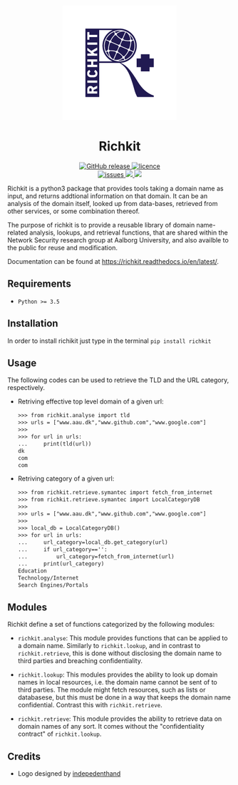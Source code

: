 <div align="center">
<img src=".github/logo/blue/logo_no_desc/256x256.png"  />
<h1>Richkit </h1>
</div>
<p align="center"> 
<div align="center">
   <!-- todo github actions buiild status  -->
  <a href="https://img.shields.io/pypi/pyversions/richkit">
    <img src="https://img.shields.io/pypi/pyversions/richkit" alt="GitHub release">
  </a>
   <a href="https://github.com/aau-network-security/richkit/blob/master/LICENSE">
    <img src="https://img.shields.io/pypi/l/richkit" alt="licence">
  </a>
  <div align ="center">
  <a href="https://github.com/aau-network-security/richkit/issues">
  <img src=https://img.shields.io/github/issues/aau-network-security/richkit?style=flat-square alt="issues">
  
  </a>
  <a href="https://github.com/aau-network-security/richkit/network/members">
  <img src=https://img.shields.io/github/forks/aau-network-security/richkit >
  </a>
  <a href="https://github.com/aau-network-security/richkit/stargazers">
  <img src=https://img.shields.io/github/stars/aau-network-security/richkit></a>
  </div>

 </div>

Richkit is a python3 package that provides tools taking a domain name as input, and returns addtional information on that domain. It can be an analysis of the domain itself, looked up from data-bases, retrieved from other services, or some combination thereof.

The purpose of richkit is to provide a reusable library of domain name-related analysis, lookups, and retrieval functions, that are shared within the Network Security research group at Aalborg University, and also availble to the public for reuse and modification.

Documentation can be found at https://richkit.readthedocs.io/en/latest/.


## Requirements

 - `Python >= 3.5` 

## Installation

In order to install richikit just type in the terminal `pip install richkit`


## Usage

The following codes can be used to retrieve the TLD and the URL category, respectively.

- Retriving effective top level domain of a given url: 

    ```python3
    >>> from richkit.analyse import tld
    >>> urls = ["www.aau.dk","www.github.com","www.google.com"]
    >>>
    >>> for url in urls:
    ...     print(tld(url))
    dk
    com
    com
    
    ```

- Retriving category of a given url:

    ```python3
    >>> from richkit.retrieve.symantec import fetch_from_internet
    >>> from richkit.retrieve.symantec import LocalCategoryDB
    >>>
    >>> urls = ["www.aau.dk","www.github.com","www.google.com"]
    >>>
    >>> local_db = LocalCategoryDB()
    >>> for url in urls:
    ...     url_category=local_db.get_category(url)
    ...     if url_category=='':
    ...         url_category=fetch_from_internet(url)
    ...     print(url_category)
    Education
    Technology/Internet
    Search Engines/Portals
    
    ```

## Modules

Richkit define a set of functions categorized by the following modules:

- `richkit.analyse`: This module provides functions that can be applied to a domain  name. Similarly to `richkit.lookup`, and in contrast to `richkit.retrieve`, this is done without disclosing the domain name to third parties and breaching confidentiality.

- `richkit.lookup`: This modules provides the ability to look up domain names in local resources, i.e. the domain name cannot be sent of to third parties. The module might fetch resources, such as lists or databasese, but this must be done in a way that keeps the domain name confidential. Contrast this with `richkit.retrieve`.

- `richkit.retrieve`: This module provides the ability to retrieve data on domain names of any sort. It comes without the "confidentiality contract" of `richkit.lookup`.

## Credits 

-  Logo designed by [indepedenthand](https://www.behance.net/independenthand)
